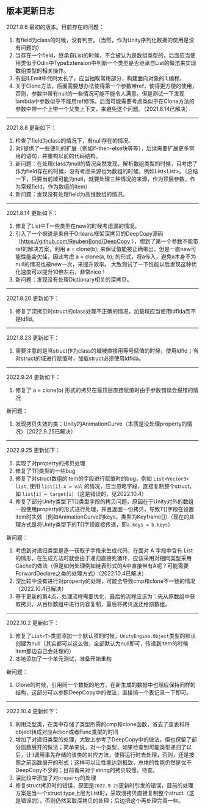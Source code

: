版本更新日志
-------------------------------------------------------------------------
2021.8.6
最初的版本。目前存在的问题：
1. 有field为class的时候，没有判空。（当然，作为Unity序列化数据的使用是没有问题的）
2. 当存在一个field，继承自List<T>的时候，不会被认为是数组类型的，后面应当使用类似于Odin中TypeExtension中判断一个类型是否继承自List<T>的做法来实现数组类型的相关操作。
3. 有些ILEmit中代码太长了，应当抽取常用部分，构建面向对象的IL编程。
4. 关于Clone方法，后面需要想办法使得第一个参数带ref，使得更方便的使用，否则，参数中带有null的一些情况可能不能令人满意。但是测试一下发现lambda中参数似乎不能用ref修饰。后面可能需要考虑类似于在Clone方法的参数中带一个上带一个父类上下文，来避免这个问题。（2021.8.14已解决）
-------------------------------------------------------------------------
2021.8.8
更新如下：
1. 检查了field为class的情况下，有null存在的情况。
2. 对il提供了一些便利的扩展（例如if-then-else块等等），后续需要扩展更多常用的语句，并重构以前的代码结构。
3. 新问题：在处理class为null的情况突然发现，解析数组类型的时候，只考虑了作为field存在的时候，没有考虑来源也为数组的时候，例如List<List<T>>。（总结一下，只要当前域可能为null，就要处理三种情况的来源，作为顶层参数，作为常规field，作为数组的item）
4. 新问题：发现没有处理field为高维数组的情况。
-------------------------------------------------------------------------
2021.8.14
更新如下：
1. 修复了List<T>中T一些类型在new的时候考虑漏的情况。
2. 引入了一个据说是来自于Orleans框架深拷贝的DeepCopy源码（https://github.com/ReubenBond/DeepCopy ），想到了第一个参数不能带ref的解决方案，利用 a = clone(b); 来保证值能被正确带出，但是一直new可能性能会欠佳，因此考虑 a = clone(a, b); 的形式，将a传入，避免a本身不为null的情况也被new一次，来提升效率。 大致测试了一下性能以后发现这种优化速度可以提升10倍左右，非常nice！
3. 新问题：发现没有处理Dictionary相关的深拷贝。
-------------------------------------------------------------------------
2021.8.20
更新如下：
1. 修复了深拷贝时struct的class处理不正确的情况，加载域应当使用ldflda而不是ldfld。
-------------------------------------------------------------------------
2021.8.23
更新如下：
1. 需要注意的是当struct作为class的域被直接用等号赋值的时候，使用ldfld；当对struct的域进行赋值时，加载struct必须使用ldflda。

-------------------------------------------------------------------------
2022.9.24
更新如下：
1. 修复了 a = clone(b) 形式的拷贝在最顶层直接赋值时由于参数错误会报错的情况

新问题：
1. 发现拷贝失效的类：Unity的AnimationCurve（本质是没处理property的情况）（2022.9.25已解决）
-------------------------------------------------------------------------
2022.9.25
更新如下：
1. 实现了对property的拷贝处理
2. 修复了T[]类型的一些bug
3. 修复了对struct数组的item的字段进行赋值时的bug，例如 `List<Vector3> list`, 使用 `list[i].x = val` 的情况，应当忽略字段，直接复制整个struct，如 `list[i] = target[i]`（这是错误的，见2022.10.4）
4. 修复了部分Unity类型下T[]类型字段的拷贝问题，原因在于Unity对外的数组一般使用property的形式进行处理，并且返回一份拷贝，导致T[]字段在设置item时失效（例如AnimationCurve的keys，类型为Keyframe[]）（现在的处理方式是将Unity类型下的T[]字段直接传递，即`a.keys = b.keys`）

新问题：
1. 考虑到对递归类型是逐一获取子字段来生成代码，在面对 A 字段中含有 List<A> 的情形，在生成方法时就会由于递归直接死循环，应该采用对相同类型采用Cache的做法（但是如何处理例如链表形式的A中直接带有A呢？可能需要ForwardDeclare之类的处理方式）（2022.10.4已解决）
2. 深比较中没有进行对property的处理，可能会导致cmp和clone不一致的情况（2022.10.4已解决）
3. 基于更新的第4点，处理流程需要优化，最后的流程应该为：先从原数组中获取拷贝，从目标数组中进行内容复制，最后将拷贝返还给原数组。
-------------------------------------------------------------------------
2022.10.2
更新如下：
1. 修复了`List<T>`类型添加一个默认项的时候，`UnityEngine.Object`类型的默认创建为null（其实都可以这么做，全部默认为null即可，传递到item的时候item那边自己会处理的）
2. 本地添加了一个单元测试，准备开始重构

新问题：
1. Clone的时候，引用同一个数据的地方，在新生成的数据中也理应保持同样的结构，这部分可以参照DeepCopy中的做法，直接搞一个表记录一下即可。
-------------------------------------------------------------------------
2022.10.4
更新如下：
1. 利用泛型类，在类中存储了类型所需的cmp和clone函数，省去了查表和将object转成对应Action或者Func类型的时间
2. 增加了对递归类型的处理，大致上参考了DeepCopy中的做法，但也保留了部分函数展开的做法；简单来说，对一个类型，如果检查到可能类型递归了以后，让il调用事先存储的该类的对应方法，使得运行时去处理，否则，还是按照之前函数展开的形式；这样可以让性能达到极致，总体的性能仍然是优于DeepCopy不少的；目前看来对于string的拷贝较慢，待查。
3. 深比较中添加了对`property`的处理
4. 修复struct拷贝时的错误，原因是`2022.9.25`更新时引发的错误，目前的处理方案是当一个struct type上层为List时，采取浅拷贝直接复制整个struct（这是错误的），否则仍然采取深拷贝的处理；后边把这个再处理完善一些。
